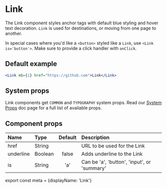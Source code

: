 # Link

The Link component styles anchor tags with default blue styling and hover text decoration. `Link` is used for destinations, or moving from one page to another.

In special cases where you'd like a `<button>` styled like a `Link`, use `<Link is='button'>`. Make sure to provide a click handler with `onClick`.

## Default example

```.jsx
<Link mb={1} href="https://github.com">Link</Link>
```

## System props

Link components get `COMMON` and `TYPOGRAPHY` system props. Read our [System Props](/components/docs/system-props) doc page for a full list of available props.

## Component props

| Name | Type | Default | Description |
| :- | :- | :-: | :- |
| href | String | | URL to be used for the Link |
| underline | Boolean | false | Adds underline to the Link |
| is | String | 'a' | Can be 'a', 'button', 'input', or 'summary'

export const meta = {displayName: 'Link'}
